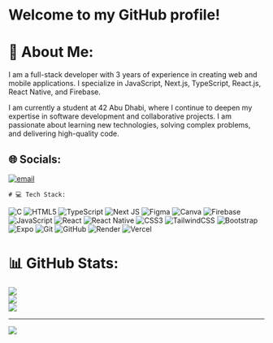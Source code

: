    # Welcome to my GitHub profile! 
   
   
   # 💫 About Me:
I am a full-stack developer with 3 years of experience in creating web and mobile applications. I specialize in JavaScript, Next.js, TypeScript, React.js, React Native, and Firebase.

I am currently a student at 42 Abu Dhabi, where I continue to deepen my expertise in software development and collaborative projects. I am passionate about learning new technologies, solving complex problems, and delivering high-quality code.

  
  ## 🌐 Socials:
  [![email](https://img.shields.io/badge/Email-D14836?logo=gmail&logoColor=white)](mailto:absouman@student.42abudhabi.ae) 
  
    # 💻 Tech Stack:
  ![C](https://img.shields.io/badge/c-%2300599C.svg?style=for-the-badge&logo=c&logoColor=white) ![HTML5](https://img.shields.io/badge/html5-%23E34F26.svg?style=for-the-badge&logo=html5&logoColor=white) ![TypeScript](https://img.shields.io/badge/typescript-%23007ACC.svg?style=for-the-badge&logo=typescript&logoColor=white) ![Next JS](https://img.shields.io/badge/Next-black?style=for-the-badge&logo=next.js&logoColor=white) ![Figma](https://img.shields.io/badge/figma-%23F24E1E.svg?style=for-the-badge&logo=figma&logoColor=white) ![Canva](https://img.shields.io/badge/Canva-%2300C4CC.svg?style=for-the-badge&logo=Canva&logoColor=white) ![Firebase](https://img.shields.io/badge/firebase-a08021?style=for-the-badge&logo=firebase&logoColor=ffcd34) ![JavaScript](https://img.shields.io/badge/javascript-%23323330.svg?style=for-the-badge&logo=javascript&logoColor=%23F7DF1E) ![React](https://img.shields.io/badge/react-%2320232a.svg?style=for-the-badge&logo=react&logoColor=%2361DAFB) ![React Native](https://img.shields.io/badge/react_native-%2320232a.svg?style=for-the-badge&logo=react&logoColor=%2361DAFB) ![CSS3](https://img.shields.io/badge/css3-%231572B6.svg?style=for-the-badge&logo=css3&logoColor=white) ![TailwindCSS](https://img.shields.io/badge/tailwindcss-%2338B2AC.svg?style=for-the-badge&logo=tailwind-css&logoColor=white) ![Bootstrap](https://img.shields.io/badge/bootstrap-%238511FA.svg?style=for-the-badge&logo=bootstrap&logoColor=white) ![Expo](https://img.shields.io/badge/expo-1C1E24?style=for-the-badge&logo=expo&logoColor=#D04A37) ![Git](https://img.shields.io/badge/git-%23F05033.svg?style=for-the-badge&logo=git&logoColor=white) ![GitHub](https://img.shields.io/badge/github-%23121011.svg?style=for-the-badge&logo=github&logoColor=white) ![Render](https://img.shields.io/badge/Render-%46E3B7.svg?style=for-the-badge&logo=render&logoColor=white) ![Vercel](https://img.shields.io/badge/vercel-%23000000.svg?style=for-the-badge&logo=vercel&logoColor=white)
  # 📊 GitHub Stats:
  ![](https://github-readme-stats.vercel.app/api?username=Abdoulkarim22&theme=dark&hide_border=false&include_all_commits=true&count_private=true)<br/>
  ![](https://nirzak-streak-stats.vercel.app/?user=Abdoulkarim22&theme=dark&hide_border=false)<br/>
  ![](https://github-readme-stats.vercel.app/api/top-langs/?username=Abdoulkarim22&theme=dark&hide_border=false&include_all_commits=true&count_private=true&layout=compact)
  
  ---
  [![](https://visitcount.itsvg.in/api?id=Abdoulkarim22&icon=0&color=0)](https://visitcount.itsvg.in)
  
  <!-- Proudly created with GPRM ( https://gprm.itsvg.in ) -->

